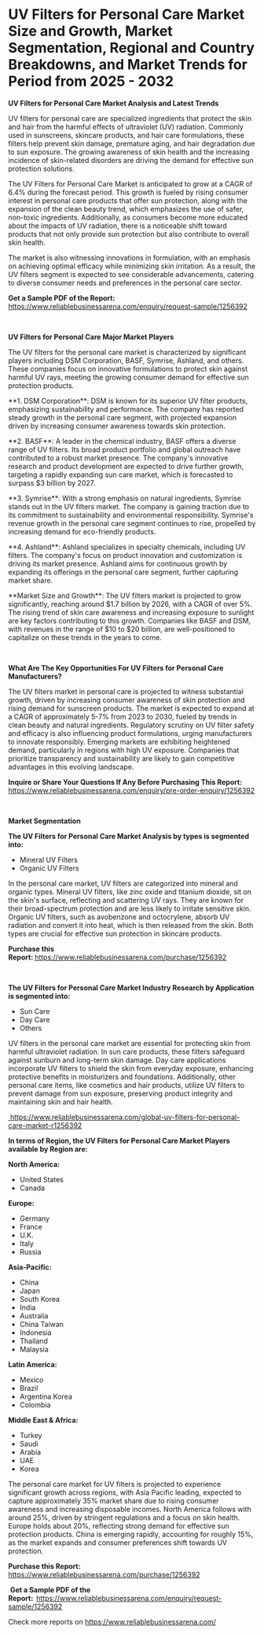 <p><h1>UV Filters for Personal Care Market Size and Growth, Market Segmentation, Regional and Country Breakdowns, and Market Trends for Period from 2025 -  2032</h1></p><p><strong>UV Filters for Personal Care Market Analysis and Latest Trends</strong></p>
<p><p>UV filters for personal care are specialized ingredients that protect the skin and hair from the harmful effects of ultraviolet (UV) radiation. Commonly used in sunscreens, skincare products, and hair care formulations, these filters help prevent skin damage, premature aging, and hair degradation due to sun exposure. The growing awareness of skin health and the increasing incidence of skin-related disorders are driving the demand for effective sun protection solutions.</p><p>The UV Filters for Personal Care Market is anticipated to grow at a CAGR of 6.4% during the forecast period. This growth is fueled by rising consumer interest in personal care products that offer sun protection, along with the expansion of the clean beauty trend, which emphasizes the use of safer, non-toxic ingredients. Additionally, as consumers become more educated about the impacts of UV radiation, there is a noticeable shift toward products that not only provide sun protection but also contribute to overall skin health.</p><p>The market is also witnessing innovations in formulation, with an emphasis on achieving optimal efficacy while minimizing skin irritation. As a result, the UV filters segment is expected to see considerable advancements, catering to diverse consumer needs and preferences in the personal care sector.</p></p>
<p><strong>Get a Sample PDF of the Report:&nbsp;</strong> <a href="https://www.reliablebusinessarena.com/enquiry/request-sample/1256392?utm_campaign=2133&utm_medium=2&utm_source=Github&utm_content=ia&utm_term=05042025&utm_id=uv-filters-for-personal-care">https://www.reliablebusinessarena.com/enquiry/request-sample/1256392</a></p>
<p>&nbsp;</p>
<p><strong>UV Filters for Personal Care Major Market Players</strong></p>
<p><p>The UV filters for the personal care market is characterized by significant players including DSM Corporation, BASF, Symrise, Ashland, and others. These companies focus on innovative formulations to protect skin against harmful UV rays, meeting the growing consumer demand for effective sun protection products.</p><p>**1. DSM Corporation**: DSM is known for its superior UV filter products, emphasizing sustainability and performance. The company has reported steady growth in the personal care segment, with projected expansion driven by increasing consumer awareness towards skin protection.</p><p>**2. BASF**: A leader in the chemical industry, BASF offers a diverse range of UV filters. Its broad product portfolio and global outreach have contributed to a robust market presence. The company's innovative research and product development are expected to drive further growth, targeting a rapidly expanding sun care market, which is forecasted to surpass $3 billion by 2027.</p><p>**3. Symrise**: With a strong emphasis on natural ingredients, Symrise stands out in the UV filters market. The company is gaining traction due to its commitment to sustainability and environmental responsibility. Symrise's revenue growth in the personal care segment continues to rise, propelled by increasing demand for eco-friendly products.</p><p>**4. Ashland**: Ashland specializes in specialty chemicals, including UV filters. The company's focus on product innovation and customization is driving its market presence. Ashland aims for continuous growth by expanding its offerings in the personal care segment, further capturing market share.</p><p>**Market Size and Growth**: The UV filters market is projected to grow significantly, reaching around $1.7 billion by 2026, with a CAGR of over 5%. The rising trend of skin care awareness and increasing exposure to sunlight are key factors contributing to this growth. Companies like BASF and DSM, with revenues in the range of $10 to $20 billion, are well-positioned to capitalize on these trends in the years to come.</p></p>
<p>&nbsp;</p>
<p><strong>What Are The Key Opportunities For UV Filters for Personal Care Manufacturers?</strong></p>
<p><p>The UV filters market in personal care is projected to witness substantial growth, driven by increasing consumer awareness of skin protection and rising demand for sunscreen products. The market is expected to expand at a CAGR of approximately 5-7% from 2023 to 2030, fueled by trends in clean beauty and natural ingredients. Regulatory scrutiny on UV filter safety and efficacy is also influencing product formulations, urging manufacturers to innovate responsibly. Emerging markets are exhibiting heightened demand, particularly in regions with high UV exposure. Companies that prioritize transparency and sustainability are likely to gain competitive advantages in this evolving landscape.</p></p>
<p><strong>Inquire or Share Your Questions If Any Before Purchasing This Report:</strong> <a href="https://www.reliablebusinessarena.com/enquiry/pre-order-enquiry/1256392?utm_campaign=2133&utm_medium=2&utm_source=Github&utm_content=ia&utm_term=05042025&utm_id=uv-filters-for-personal-care">https://www.reliablebusinessarena.com/enquiry/pre-order-enquiry/1256392</a></p>
<p>&nbsp;</p>
<p><strong>Market Segmentation</strong></p>
<p><strong>The UV Filters for Personal Care Market Analysis by types is segmented into:</strong></p>
<p><ul><li>Mineral UV Filters</li><li>Organic UV Filters</li></ul></p>
<p><p>In the personal care market, UV filters are categorized into mineral and organic types. Mineral UV filters, like zinc oxide and titanium dioxide, sit on the skin's surface, reflecting and scattering UV rays. They are known for their broad-spectrum protection and are less likely to irritate sensitive skin. Organic UV filters, such as avobenzone and octocrylene, absorb UV radiation and convert it into heat, which is then released from the skin. Both types are crucial for effective sun protection in skincare products.</p></p>
<p><strong>Purchase this Report:&nbsp;</strong><a href="https://www.reliablebusinessarena.com/purchase/1256392?utm_campaign=2133&utm_medium=2&utm_source=Github&utm_content=ia&utm_term=05042025&utm_id=uv-filters-for-personal-care">https://www.reliablebusinessarena.com/purchase/1256392</a></p>
<p>&nbsp;</p>
<p><strong>The UV Filters for Personal Care Market Industry Research by Application is segmented into:</strong></p>
<p><ul><li>Sun Care</li><li>Day Care</li><li>Others</li></ul></p>
<p><p>UV filters in the personal care market are essential for protecting skin from harmful ultraviolet radiation. In sun care products, these filters safeguard against sunburn and long-term skin damage. Day care applications incorporate UV filters to shield the skin from everyday exposure, enhancing protective benefits in moisturizers and foundations. Additionally, other personal care items, like cosmetics and hair products, utilize UV filters to prevent damage from sun exposure, preserving product integrity and maintaining skin and hair health.</p></p>
<p><a href="https://www.reliablebusinessarena.com/global-uv-filters-for-personal-care-market-r1256392?utm_campaign=2133&utm_medium=2&utm_source=Github&utm_content=ia&utm_term=05042025&utm_id=uv-filters-for-personal-care">&nbsp;https://www.reliablebusinessarena.com/global-uv-filters-for-personal-care-market-r1256392</a></p>
<p><strong>In terms of Region, the UV Filters for Personal Care Market Players available by Region are:</strong></p>
<p>
    <p> <strong> North America: </strong>
        <ul>
            <li>United States</li>
            <li>Canada</li>
        </ul>
        </p> 
    <p> <strong> Europe: </strong>
        <ul>
            <li>Germany</li>
            <li>France</li>
            <li>U.K.</li>
            <li>Italy</li>
            <li>Russia</li>
        </ul>
        </p> 
    <p> <strong> Asia-Pacific: </strong>
        <ul>
            <li>China</li>
            <li>Japan</li>
            <li>South Korea</li>
            <li>India</li>
            <li>Australia</li>
            <li>China Taiwan</li>
            <li>Indonesia</li>
            <li>Thailand</li>
            <li>Malaysia</li>
        </ul>
        </p> 
    <p> <strong> Latin America: </strong>
        <ul>
            <li>Mexico</li>
            <li>Brazil</li>
            <li>Argentina Korea</li>
            <li>Colombia</li>
        </ul>
        </p> 
    <p> <strong> Middle East & Africa: </strong>
        <ul>
            <li>Turkey</li>
            <li>Saudi</li>
            <li>Arabia</li>
            <li>UAE</li>
            <li>Korea</li>
        </ul>
    </p>
    </p>
<p><p>The personal care market for UV filters is projected to experience significant growth across regions, with Asia Pacific leading, expected to capture approximately 35% market share due to rising consumer awareness and increasing disposable incomes. North America follows with around 25%, driven by stringent regulations and a focus on skin health. Europe holds about 20%, reflecting strong demand for effective sun protection products. China is emerging rapidly, accounting for roughly 15%, as the market expands and consumer preferences shift towards UV protection.</p></p>
<p><strong>Purchase this Report: </strong><a href="https://www.reliablebusinessarena.com/purchase/1256392?utm_campaign=2133&utm_medium=2&utm_source=Github&utm_content=ia&utm_term=05042025&utm_id=uv-filters-for-personal-care">https://www.reliablebusinessarena.com/purchase/1256392</a></p>
<p>&nbsp;<strong>Get a Sample PDF of the Report:&nbsp;&nbsp;</strong><a href="https://www.reliablebusinessarena.com/enquiry/request-sample/1256392?utm_campaign=2133&utm_medium=2&utm_source=Github&utm_content=ia&utm_term=05042025&utm_id=uv-filters-for-personal-care">https://www.reliablebusinessarena.com/enquiry/request-sample/1256392</a></p>
<p><strong></strong></p>
<p>Check more reports on <a href="https://www.reliablebusinessarena.com/?utm_campaign=2133&utm_medium=2&utm_source=Github&utm_content=ia&utm_term=05042025&utm_id=uv-filters-for-personal-care">https://www.reliablebusinessarena.com/</a></p>